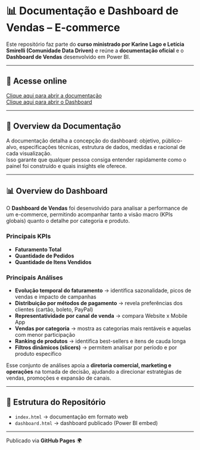 # 📊 Documentação e Dashboard de Vendas – E-commerce  

Este repositório faz parte do **curso ministrado por Karine Lago e  Letícia Smirelli (Comunidade Data Driven)** e reúne a **documentação oficial** e o **Dashboard de Vendas** desenvolvido em Power BI.  

---

## 🔗 Acesse online  

 [Clique aqui para abrir a documentação](https://darllidso.github.io/01_dashboard_vendas/)  
[Clique aqui para abrir o Dashboard](https://darllidso.github.io/01_dashboard_vendas/)  

---

## 📖 Overview da Documentação  

A documentação detalha a concepção do dashboard: objetivo, público-alvo, especificações técnicas, estrutura de dados, medidas e racional de cada visualização.  
Isso garante que qualquer pessoa consiga entender rapidamente como o painel foi construído e quais insights ele oferece.  

---

## 📊 Overview do Dashboard  

O **Dashboard de Vendas** foi desenvolvido para analisar a performance de um e-commerce, permitindo acompanhar tanto a visão macro (KPIs globais) quanto o detalhe por categoria e produto.  

### Principais KPIs

- **Faturamento Total**  
- **Quantidade de Pedidos**  
- **Quantidade de Itens Vendidos**  

### Principais Análises

- **Evolução temporal do faturamento** → identifica sazonalidade, picos de vendas e impacto de campanhas  
- **Distribuição por métodos de pagamento** → revela preferências dos clientes (cartão, boleto, PayPal)  
- **Representatividade por canal de venda** → compara Website x Mobile App  
- **Vendas por categoria** → mostra as categorias mais rentáveis e aquelas com menor participação  
- **Ranking de produtos** → identifica best-sellers e itens de cauda longa  
- **Filtros dinâmicos (slicers)** → permitem analisar por período e por produto específico  

Esse conjunto de análises apoia a **diretoria comercial, marketing e operações** na tomada de decisão, ajudando a direcionar estratégias de vendas, promoções e expansão de canais.  

---

## 📂 Estrutura do Repositório  

- `index.html` → documentação em formato web  
- `dashboard.html` → dashboard publicado (Power BI embed)  

---

Publicado via **GitHub Pages** 🌍  
